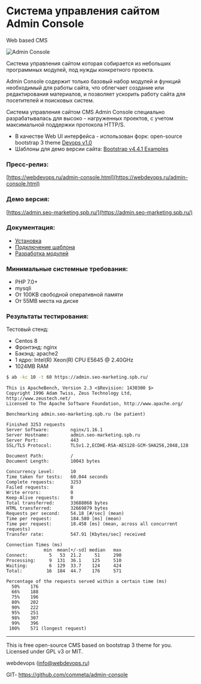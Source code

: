 # Система управления сайтом Admin Console
Web based CMS

![Admin Console](https://webdevops.ru/img/admin-console/Admin-Console-pages.png "Admin Console")

Система управления сайтом которая собирается из небольших программных модулей, под нужды конкретного проекта.

Admin Console содержит только базовый набор модулей и функций необходимый для работы сайта, что облегчает создание или редактирования материалов, и позволяет ускорить работу сайта для посетителей и поисковых систем.

Система управления сайтом CMS Admin Console специально разрабатывалась для высоко - нагруженных проектов, с учетом максимальной поддержки протокола HTTP/S.

+ В качестве Web UI интерфейса - использован форк: open-source bootstrap 3 theme [Devops v1.0](https://github.com/devoopsme/devoops)
+ Шаблоны для демо версии сайта: [Bootstrap v4.4.1 Examples](https://getbootstrap.com/docs/4.1/examples/)

### Пресс-релиз:
[https://webdevops.ru/admin-console.html](https://webdevops.ru/admin-console.html)

### Демо версия:
[https://admin.seo-marketing.spb.ru/](https://admin.seo-marketing.spb.ru/)

### Документация:
+ [Установка](https://github.com/commeta/admin-console/wiki/%D0%A3%D1%81%D1%82%D0%B0%D0%BD%D0%BE%D0%B2%D0%BA%D0%B0)
+ [Подключение шаблона](https://github.com/commeta/admin-console/wiki/%D0%9F%D0%BE%D0%B4%D0%BA%D0%BB%D1%8E%D1%87%D0%B5%D0%BD%D0%B8%D0%B5-%D1%88%D0%B0%D0%B1%D0%BB%D0%BE%D0%BD%D0%B0)
+ [Разработка модулей](https://github.com/commeta/admin-console/wiki/%D0%A0%D0%B0%D0%B7%D1%80%D0%B0%D0%B1%D0%BE%D1%82%D0%BA%D0%B0-%D0%BC%D0%BE%D0%B4%D1%83%D0%BB%D0%B5%D0%B9)


### Минимальные системные требования:
+ PHP 7.0+
+ mysqli
+ От 100KB свободной оперативной памяти
+ От 55MB места на диске

### Результаты тестирования:
Тестовый стенд: 
+ Centos 8
+ Фронтэнд: nginx
+ Бэкэнд: apache2
+ 1 ядро: Intel(R) Xeon(R) CPU E5645 @ 2.40GHz
+ 1024MB RAM

```bash
$ ab -kc 10 -t 60 https://admin.seo-marketing.spb.ru/
```

```
This is ApacheBench, Version 2.3 <$Revision: 1430300 $>
Copyright 1996 Adam Twiss, Zeus Technology Ltd, http://www.zeustech.net/
Licensed to The Apache Software Foundation, http://www.apache.org/

Benchmarking admin.seo-marketing.spb.ru (be patient)

Finished 3253 requests
Server Software:        nginx/1.16.1
Server Hostname:        admin.seo-marketing.spb.ru
Server Port:            443
SSL/TLS Protocol:       TLSv1.2,ECDHE-RSA-AES128-GCM-SHA256,2048,128

Document Path:          /
Document Length:        10043 bytes

Concurrency Level:      10
Time taken for tests:   60.044 seconds
Complete requests:      3253
Failed requests:        0
Write errors:           0
Keep-Alive requests:    0
Total transferred:      33688068 bytes
HTML transferred:       32669879 bytes
Requests per second:    54.18 [#/sec] (mean)
Time per request:       184.580 [ms] (mean)
Time per request:       18.458 [ms] (mean, across all concurrent requests)
Transfer rate:          547.91 [Kbytes/sec] received

Connection Times (ms)
              min  mean[+/-sd] median   max
Connect:        5   53  21.2     51     290
Processing:     9  131  36.1    125     510
Waiting:        6  129  33.7    124     424
Total:         16  184  44.7    176     571

Percentage of the requests served within a certain time (ms)
  50%    176
  66%    188
  75%    196
  80%    202
  90%    222
  95%    251
  98%    307
  99%    396
 100%    571 (longest request)
```

____
This is free open-source CMS based on bootstrap 3 theme for you.
Licensed under GPL v3 or MIT.

webdevops (info@webdevops.ru)

GIT- https://github.com/commeta/admin-console

